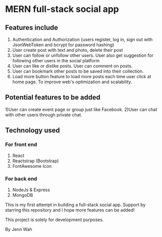 # MERN full-stack social app

## Features include
1) Authentication and Authorization (users register, log in, sign out with JsonWebToken and bcrypt for password hashing)
2) User create post with text and photo, delete their post
3) User can follow or unfollow other users. User also get suggestion for following other users in the social platform
4) User can like or dislike posts. User can comment on posts. 
5) User can bookmark other posts to be saved into their collection. 
6) Load more button feature to load more posts each time user click at home page. To improve web's optimization and scalability.


## Potential features to be added
1)User can create event page or group just like Facebook.
2)User can chat with other users through private chat.

## Technology used
### For front end
1) React
2) Reactstrap (Bootstrap)
3) FontAwesome Icon

### For back end
1) NodeJs & Express
2) MongoDB 

This is my first attempt in building a full-stack social app. Support by starring this repository and I hope more features can be added! 

This project is solely for development purposes. 

By Jenn Wah

